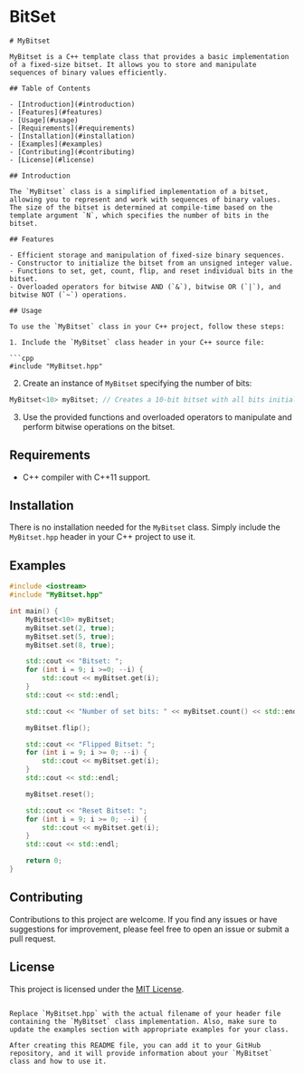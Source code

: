 # BitSet
```
# MyBitset

MyBitset is a C++ template class that provides a basic implementation of a fixed-size bitset. It allows you to store and manipulate sequences of binary values efficiently.

## Table of Contents

- [Introduction](#introduction)
- [Features](#features)
- [Usage](#usage)
- [Requirements](#requirements)
- [Installation](#installation)
- [Examples](#examples)
- [Contributing](#contributing)
- [License](#license)

## Introduction

The `MyBitset` class is a simplified implementation of a bitset, allowing you to represent and work with sequences of binary values. The size of the bitset is determined at compile-time based on the template argument `N`, which specifies the number of bits in the bitset.

## Features

- Efficient storage and manipulation of fixed-size binary sequences.
- Constructor to initialize the bitset from an unsigned integer value.
- Functions to set, get, count, flip, and reset individual bits in the bitset.
- Overloaded operators for bitwise AND (`&`), bitwise OR (`|`), and bitwise NOT (`~`) operations.

## Usage

To use the `MyBitset` class in your C++ project, follow these steps:

1. Include the `MyBitset` class header in your C++ source file:

```cpp
#include "MyBitset.hpp"
```

2. Create an instance of `MyBitset` specifying the number of bits:

```cpp
MyBitset<10> myBitset; // Creates a 10-bit bitset with all bits initialized to 0.
```

3. Use the provided functions and overloaded operators to manipulate and perform bitwise operations on the bitset.

## Requirements

- C++ compiler with C++11 support.

## Installation

There is no installation needed for the `MyBitset` class. Simply include the `MyBitset.hpp` header in your C++ project to use it.

## Examples

```cpp
#include <iostream>
#include "MyBitset.hpp"

int main() {
    MyBitset<10> myBitset;
    myBitset.set(2, true);
    myBitset.set(5, true);
    myBitset.set(8, true);

    std::cout << "Bitset: ";
    for (int i = 9; i >=0; --i) {
        std::cout << myBitset.get(i);
    }
    std::cout << std::endl;

    std::cout << "Number of set bits: " << myBitset.count() << std::endl;

    myBitset.flip();

    std::cout << "Flipped Bitset: ";
    for (int i = 9; i >= 0; --i) {
        std::cout << myBitset.get(i);
    }
    std::cout << std::endl;

    myBitset.reset();

    std::cout << "Reset Bitset: ";
    for (int i = 9; i >= 0; --i) {
        std::cout << myBitset.get(i);
    }
    std::cout << std::endl;

    return 0;
}
```

## Contributing

Contributions to this project are welcome. If you find any issues or have suggestions for improvement, please feel free to open an issue or submit a pull request.

## License

This project is licensed under the [MIT License](LICENSE).
```

Replace `MyBitset.hpp` with the actual filename of your header file containing the `MyBitset` class implementation. Also, make sure to update the examples section with appropriate examples for your class.

After creating this README file, you can add it to your GitHub repository, and it will provide information about your `MyBitset` class and how to use it.
